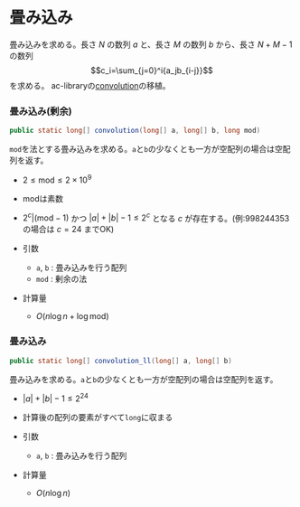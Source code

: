 # 畳み込み
畳み込みを求める。長さ $N$ の数列 $a$ と、長さ $M$ の数列 $b$ から、長さ $N+M-1$ の数列
$$c_i=\sum_{j=0}^i{a_jb_{i-j}}$$
を求める。
ac-libraryの[convolution](https://github.com/atcoder/ac-library/blob/master/document_ja/convolution.md)の移植。

### 畳み込み(剰余)
```java
public static long[] convolution(long[] a, long[] b, long mod)
```
`mod`を法とする畳み込みを求める。`a`と`b`の少なくとも一方が空配列の場合は空配列を返す。
- $2\le\mathrm{mod}\le2\times10^9$
- $\mathrm{mod}$は素数
- $2^c|(\mathrm{mod}-1)$ かつ $|a|+|b|-1\le2^c$ となる $c$ が存在する。(例:998244353の場合は $c=24$ までOK)

- 引数
  - `a`, `b` : 畳み込みを行う配列
  - `mod` : 剰余の法
- 計算量
  - $O(n\log n+\log\mathrm{mod})$

### 畳み込み
```java
public static long[] convolution_ll(long[] a, long[] b)
```
畳み込みを求める。`a`と`b`の少なくとも一方が空配列の場合は空配列を返す。
- $|a|+|b|-1\le2^{24}$
- 計算後の配列の要素がすべて`long`に収まる

- 引数
  - `a`, `b` : 畳み込みを行う配列
- 計算量
  - $O(n \log n)$

